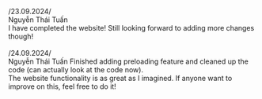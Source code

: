 /23.09.2024/ <br>
Nguyễn Thái Tuấn <br>
I have completed the website! Still looking forward to adding more changes though! <br> <br>
/24.09.2024/ <br>
Nguyễn Thái Tuấn
Finished adding preloading feature and cleaned up the code (can actually look at the code now). <br>
The website functionality is as great as I imagined. If anyone want to improve on this, feel free to do it!
